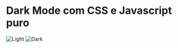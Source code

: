 # Dark Mode com CSS e Javascript puro

![Light](https://github.com/SantiVinius/Code-Drops-24--Dark-Mode-with-CSS-and-JS/blob/master/lightMode.png)
![Dark](https://github.com/SantiVinius/Code-Drops-24--Dark-Mode-with-CSS-and-JS/blob/master/darkMode.png)
